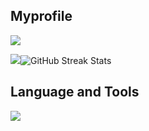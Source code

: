 
## Myprofile
![](http://github-profile-summary-cards.vercel.app/api/cards/profile-details?username=moon088&theme=gruvbox)


![](http://github-profile-summary-cards.vercel.app/api/cards/stats?username=moon088&theme=gruvbox)![GitHub Streak Stats](https://github-readme-streak-stats.herokuapp.com/?user=moon088&theme=gruvbox)





## Language and Tools
<img src="https://skillicons.dev/icons?i=py,mysql,pytorch,tensorflow,sklearn,django,java,c" />



<!--
**moon088/moon088** is a ✨ _special_ ✨ repository because its `README.md` (this file) appears on your GitHub profile.

Here are some ideas to get you started:

- 🔭 I’m currently working on ...
- 🌱 I’m currently learning ...
- 👯 I’m looking to collaborate on ...
- 🤔 I’m looking for help with ...
- 💬 Ask me about ...
- 📫 How to reach me: ...
- 😄 Pronouns: ...
- ⚡ Fun fact: ...
-->
